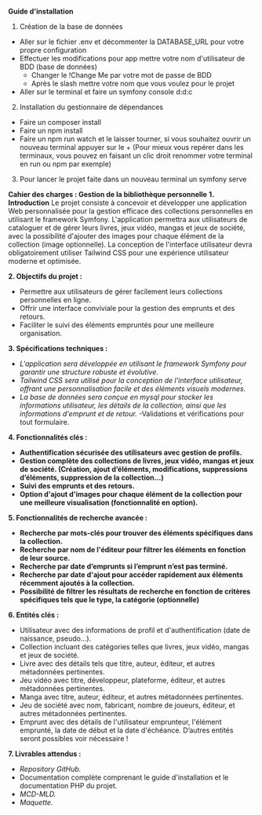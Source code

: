 **Guide d'installation**

1. Création de la base de données
- Aller sur le fichier .env et décommenter la DATABASE_URL pour votre propre configuration
- Effectuer les modifications pour app mettre votre nom d'utilisateur de BDD (base de données)
    - Changer le !Change Me par votre mot de passe de BDD
    - Après le slash mettre votre nom que vous voulez pour le projet 
- Aller sur le terminal et faire un symfony console d:d:c

2. Installation du gestionnaire de dépendances
- Faire un composer install
- Faire un npm install
- Faire un npm run watch et le laisser tourner, si vous souhaitez ouvrir un nouveau terminal appuyer sur le +
  (Pour mieux vous repérer dans les terminaux, vous pouvez en faisant un clic droit renommer votre terminal en run ou npm par exemple)

3. Pour lancer le projet faite dans un nouveau terminal un symfony serve


**Cahier des charges : Gestion de la bibliothèque personnelle**
**1. Introduction**
   Le projet consiste à concevoir et développer une application Web personnalisée pour la gestion
   efficace des collections personnelles en utilisant le framework Symfony. L'application permettra aux
   utilisateurs de cataloguer et de gérer leurs livres, jeux vidéo, mangas et jeux de société, avec la
   possibilité d'ajouter des images pour chaque élément de la collection (image optionnelle). La
   conception de l'interface utilisateur devra obligatoirement utiliser Tailwind CSS pour une expérience
   utilisateur moderne et optimisée.

**2. Objectifs du projet :**
- Permettre aux utilisateurs de gérer facilement leurs collections personnelles en ligne.
- Offrir une interface conviviale pour la gestion des emprunts et des retours.
- Faciliter le suivi des éléments empruntés pour une meilleure organisation.

**3. Spécifications techniques :**
- _L'application sera développée en utilisant le framework Symfony pour garantir une structure
  robuste et évolutive._
- _Tailwind CSS sera utilisé pour la conception de l'interface utilisateur, offrant une personnalisation
  facile et des éléments visuels modernes._
- _La base de données sera conçue en mysql pour stocker les informations utilisateur, les détails de la
  collection, ainsi que les informations d'emprunt et de retour._
  -Validations et vérifications pour tout formulaire.

**4. Fonctionnalités clés :**
- __Authentification sécurisée des utilisateurs avec gestion de profils.__
- __Gestion complète des collections de livres, jeux vidéo, mangas et jeux de société. (Création, ajout
  d’éléments, modifications, suppressions d’éléments, suppression de la collection...)__
- __Suivi des emprunts et des retours.__
- __Option d'ajout d'images pour chaque élément de la collection pour une meilleure visualisation
  (fonctionnalité en option).__

**5. Fonctionnalités de recherche avancée :**
- __Recherche par mots-clés pour trouver des éléments spécifiques dans la collection.__
- __Recherche par nom de l'éditeur pour filtrer les éléments en fonction de leur source.__
- __Recherche par date d’emprunts si l’emprunt n’est pas terminé.__
- __Recherche par date d'ajout pour accéder rapidement aux éléments récemment ajoutés à la
  collection.__
- __Possibilité de filtrer les résultats de recherche en fonction de critères spécifiques tels que le type,
  la catégorie (optionnelle)__

**6. Entités clés :**
- Utilisateur avec des informations de profil et d'authentification (date de naissance, pseudo...).
- Collection incluant des catégories telles que livres, jeux vidéo, mangas et jeux de société.
- Livre avec des détails tels que titre, auteur, éditeur, et autres métadonnées pertinentes.
- Jeu vidéo avec titre, développeur, plateforme, éditeur, et autres métadonnées pertinentes.
- Manga avec titre, auteur, éditeur, et autres métadonnées pertinentes.
- Jeu de société avec nom, fabricant, nombre de joueurs, éditeur, et autres métadonnées
  pertinentes.
- Emprunt avec des détails de l'utilisateur emprunteur, l'élément emprunté, la date de début et la
  date d'échéance.
  D’autres entités seront possibles voir nécessaire !

**7. Livrables attendus :**
- _Repository GitHub._
- Documentation complète comprenant le guide d'installation et le documentation PHP du projet.
- _MCD-MLD._
- _Maquette._